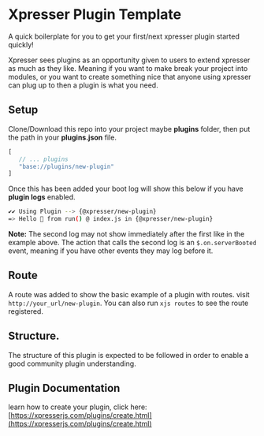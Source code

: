 # Xpresser Plugin Template
A quick boilerplate for you to get your first/next xpresser plugin started quickly!

Xpresser sees plugins as an opportunity given to users to extend xpresser as much as they like.
Meaning if you want to make break your project into modules, or you want to create something nice that anyone using xpresser can plug up to then a plugin is what you need.


## Setup
Clone/Download this repo into your project maybe **plugins** folder, then put the path in your **plugins.json** file.
```javascript
[
   // ... plugins
   "base://plugins/new-plugin"
]
```

Once this has been added your boot log will show this below if you have **plugin logs** enabled.
```sh
✔✔ Using Plugin --> {@xpresser/new-plugin}
=> Hello 👋 from run() @ index.js in {@xpresser/new-plugin}
```
**Note:** The second log may not show immediately after the first like in the example above.
The action that calls the second log is an `$.on.serverBooted` event, meaning if you have other events they may log before it.


## Route
A route was added to show the basic example of a plugin with routes. visit `http://your_url/new-plugin`. 
You can also run `xjs routes` to see the route registered.

## Structure.
The structure of this plugin is expected to be followed in order to enable a good community plugin understanding.


## Plugin Documentation
learn how to create your plugin, click here: [https://xpresserjs.com/plugins/create.html](https://xpresserjs.com/plugins/create.html)